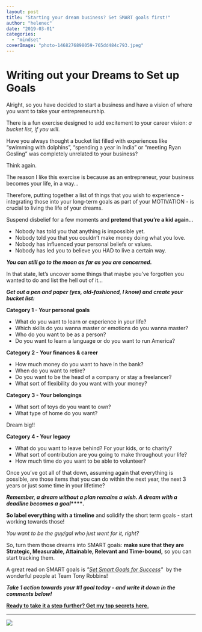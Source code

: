 ```yaml
---
layout: post
title: "Starting your dream business? Set SMART goals first!"
author: "helenec"
date: "2019-03-01"
categories: 
  - "mindset"
coverImage: "photo-1468276898059-765dd484c793.jpeg"
---
```


# Writing out your Dreams to Set up Goals

Alright, so you have decided to start a business and have a vision of where you want to take your entrepreneurship.

There is a fun exercise designed to add excitement to your career vision: _a bucket list, if you will_.

Have you always thought a bucket list filled with experiences like “swimming with dolphins”, “spending a year in India” or “meeting Ryan Gosling” was completely unrelated to your business?

Think again.

The reason I like this exercise is because as an entrepreneur, your business becomes your life, in a way...

Therefore, putting together a list of things that you wish to experience - integrating those into your long-term goals as part of your MOTIVATION - is crucial to living the life of your dreams.

Suspend disbelief for a few moments and **pretend that you’re a kid again**...

- Nobody has told you that anything is impossible yet.
- Nobody told you that you couldn’t make money doing what you love.
- Nobody has influenced your personal beliefs or values.
- Nobody has led you to believe you HAD to live a certain way.

**_You can still go to the moon as far as you are concerned._**

In that state, let’s uncover some things that maybe you’ve forgotten you wanted to do and list the hell out of it...

**_Get out a pen and paper (yes, old-fashioned, I know) and create your bucket list:_**

**Category 1 - Your personal goals**

- What do you want to learn or experience in your life?
- Which skills do you wanna master or emotions do you wanna master?
- Who do you want to be as a person?
- Do you want to learn a language or do you want to run America?

**Category 2 - Your finances & career**

- How much money do you want to have in the bank?
- When do you want to retire?
- Do you want to be the head of a company or stay a freelancer?
- What sort of flexibility do you want with your money?

**Category 3 - Your belongings**

- What sort of toys do you want to own?
- What type of home do you want?

Dream big!!

**Category 4 - Your legacy**

- What do you want to leave behind? For your kids, or to charity?
- What sort of contribution are you going to make throughout your life?
- How much time do you want to be able to volunteer?

Once you’ve got all of that down, assuming again that everything is possible, are those items that you can do within the next year, the next 3 years or just some time in your lifetime?

**_Remember, a dream without a plan remains a wish. A dream with a deadline becomes a_** **_goal_****_._**

**So label everything with a timeline** and solidify the short term goals - start working towards those!

_You want to be the guy/gal who just went for it, right?_

So, turn them those dreams into SMART goals: **make sure that they are Strategic, Measurable, Attainable, Relevant and Time-bound,** so you can start tracking them.

A great read on SMART goals is _"[Set Smart Goals for Success](https://www.tonyrobbins.com/career-business/the-6-steps-to-a-smart-goal/?msID=0a018b81-a6f8-4d76-a0ce-6f0a58e4ffce)"_  by the wonderful people at Team Tony Robbins!

_**Take 1 action towards your #1 goal today - and write it down in the comments below!**_

**[Ready to take it a step further? Get my top secrets here.](https://go.katebagoy.com/ebook)** 

* * *

![](images/smartgoals-683x1024.png)
